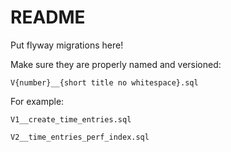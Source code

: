# README

Put flyway migrations here!

Make sure they are properly named and versioned:

`V{number}__{short title no whitespace}.sql`

For example:

`V1__create_time_entries.sql`

`V2__time_entries_perf_index.sql`

